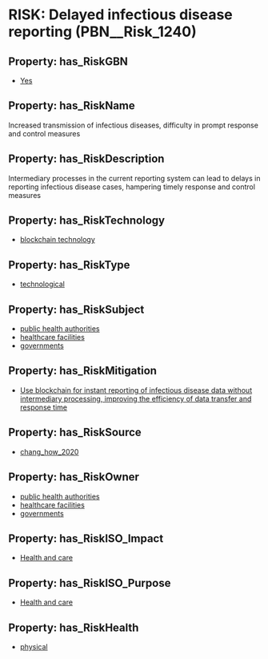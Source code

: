# RISK: __Delayed infectious disease reporting__ (PBN__Risk_1240)

## Property: has_RiskGBN

* [Yes](PBN__RiskGBN_1)

## Property: has_RiskName

Increased transmission of infectious diseases, difficulty in prompt response and control measures

## Property: has_RiskDescription

Intermediary processes in the current reporting system can lead to delays in reporting infectious disease cases, hampering timely response and control measures

## Property: has_RiskTechnology

* [blockchain technology](PBN__Technology_211)

## Property: has_RiskType

* [technological](PBN__RiskType_5)

## Property: has_RiskSubject

* [public health authorities](PBN__Stakeholder_0)
* [healthcare facilities](PBN__Stakeholder_33)
* [governments](PBN__Stakeholder_47)

## Property: has_RiskMitigation

* [Use blockchain for instant reporting of infectious disease data without intermediary processing, improving the efficiency of data transfer and response time](PBN__RiskMitigation_1698)

## Property: has_RiskSource

* [chang_how_2020](PBN__Article_241)

## Property: has_RiskOwner

* [public health authorities](PBN__Stakeholder_0)
* [healthcare facilities](PBN__Stakeholder_33)
* [governments](PBN__Stakeholder_47)

## Property: has_RiskISO_Impact

* [Health and care](PBN__RiskISO_Purpose_0)

## Property: has_RiskISO_Purpose

* [Health and care](PBN__RiskISO_Impact_3)

## Property: has_RiskHealth

* [physical](PBN__RiskHealth_0)

